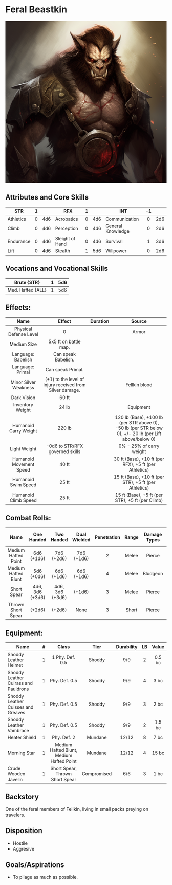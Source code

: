 # Feral Beastkin

![alt_text](FeralBeastkin.png)

## Attributes and Core Skills

| STR       | 1 |    | RFX             | 1 |    | INT               | -1 |    |
| --------- | :-: | :-: | --------------- | :-: | :-: | ----------------- | :-: | :-: |
| Athletics | 0 | 4d6 | Acrobatics      | 0 | 4d6 | Communication     | 0 | 2d6 |
| Climb     | 0 | 4d6 | Perception      | 0 | 4d6 | General Knowledge | 0 | 2d6 |
| Endurance | 0 | 4d6 | Sleight of Hand | 0 | 4d6 | Survival          | 1 | 3d6 |
| Lift      | 0 | 4d6 | Stealth         | 1 | 5d6 | Willpower         | 0 | 2d6 |

## Vocations and Vocational Skills

| Brute {STR}       | 1 | 5d6 |
| ----------------- | :-: | :-: |
| Med. Hafted {ALL} | 1 | 5d6 |

## Effects:

|          Name          |                          Effect                          | Duration |                                                    Source                                                    |
| :---------------------: | :------------------------------------------------------: | :------: | :----------------------------------------------------------------------------------------------------------: |
| Physical Defense Level |                            0                            |          |                                                    Armor                                                    |
|       Medium Size       |                  5x5 ft on battle map.                  |          |                                                                                                              |
|   Language: Babelish   |                   Can speak Babelish.                   |          |                                                                                                              |
|    Language: Primal    |                    Can speak Primal.                    |          |                                                                                                              |
|  Minor Silver Weakness  | (+1) to the level of injury received from Silver damage. |          |                                                Fellkin blood                                                |
|       Dark Vision       |                          60 ft                          |          |                                                                                                              |
|    Inventory Weight    |                          24 lb                          |          |                                                  Equipment                                                  |
|  Humanoid Carry Weight  |                          220 lb                          |          | 120 lb (Base), +100 lb (per STR above 0),<br />-50 lb (per STR below 0), +/- 20 lb (per Lift above/below 0) |
|      Light Weight      |             -0d6 to STR/RFX governed skills             |          |                                           0% - 25% of carry weight                                           |
| Humanoid Movement Speed |                          40 ft                          |          |                            30 ft (Base), +10 ft (per RFX), +5 ft (per Athletics)                            |
|   Humanoid Swim Speed   |                          25 ft                          |          |                            15 ft (Base), +10 ft (per STR), +5 ft (per Athletics)                            |
|  Humanoid Climb Speed  |                          25 ft                          |          |                               15 ft (Base), +5 ft (per STR), +5 ft (per Climb)                               |

## Combat Rolls:

|        Name        |   One<br />Handed   |   Two<br />Handed   | Dual<br />Wielded | Penetration | Range | Damage<br />Types | Engageable<br />Opponents | Area Of<br />Effect | Resource<br />Class |
| :-----------------: | :------------------: | :------------------: | :---------------: | :---------: | :---: | :---------------: | :-----------------------: | :-----------------: | :-----------------: |
| Medium Hafted Point |   6d6<br />(+1d6)   |   7d6<br />(+2d6)   |  7d6<br />(+1d6)  |      2      | Melee |      Pierce      |           Rapid           |        None        |        None        |
| Medium Hafted Blunt |   5d6<br />(+0d6)   |   6d6<br />(+1d6)   |  6d6<br />(+1d6)  |      4      | Melee |     Bludgeon     |           Rapid           |        None        |        None        |
|     Short Spear     | 4d6, 3d6<br />(+3d6) | 4d6, 3d6<br />(+3d6) |      (+1d6)      |      3      | Melee |      Pierce      |        Spear Rapid        |        None        |        None        |
| Thrown Short Spear |        (+2d6)        |        (+2d6)        |       None       |      3      | Short |      Pierce      |         Standard         |        None        |        None        |

## Equipment:

| Name                                 | # |                  Class                  |    Tier    | Durability | LB | Value |
| ------------------------------------ | :-: | :--------------------------------------: | :---------: | :--------: | :-: | :----: |
| Shoddy Leather Helmet                | 1 |             1	Phy. Def. 0.5             |   Shoddy   |    9/9    | 2 | 0.5 bc |
| Shoddy Leather Cuirass and Pauldrons | 1 |              Phy. Def. 0.5              |   Shoddy   |    9/9    | 4 |  3 bc  |
| Shoddy Leather Cuisses and Greaves   | 1 |              Phy. Def. 0.5              |   Shoddy   |    9/9    | 3 |  2 bc  |
| Shoddy Leather Vambrace              | 1 |              Phy. Def. 0.5              |   Shoddy   |    9/9    | 2 | 1.5 bc |
| Heater Shield                        | 1 |               Phy. Def. 2               |   Mundane   |   12/12   | 8 |  7 bc  |
| Morning Star                         | 1 | Medium Hafted Blunt, Medium Hafted Point |   Mundane   |   12/12   | 4 | 15 bc |
| Crude Wooden Javelin                 | 1 |     Short Spear, Thrown Short Spear     | Compromised |    6/6    | 3 |  1 bc  |

## Backstory

One of the feral members of Fellkin, living in small packs preying on travelers.

## Disposition

- Hostile
- Aggresive

## Goals/Aspirations

- To pilage as much as possible.

